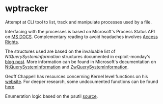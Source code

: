 # wptracker

Attempt at CLI tool to list, track and manipulate processes used by a file.

Interfacing with the processes is based on Microsoft's Process Status API on [MS DOCS](https://docs.microsoft.com/en-us/windows/win32/psapi/process-status-helper). Complementary reading to avoid headaches involves [Access Rights](https://docs.microsoft.com/en-us/windows/win32/procthread/process-security-and-access-rights).

The structures used are based on the invaluable list of _NtQuerySystemInformation_ structures documented in exploit-monday's [blog post](http://www.exploit-monday.com/2013/06/undocumented-ntquerysysteminformation.html). More information can be found in Microsoft's documentation on [NtQuerySystemInformation](https://docs.microsoft.com/en-us/windows/win32/api/winternl/nf-winternl-ntquerysysteminformation) and [ZwQuerySystemInformation](https://docs.microsoft.com/en-us/windows/win32/sysinfo/zwquerysysteminformation).

Geoff Chappell has resources concerning Kernel level functions on his [website](https://www.geoffchappell.com/studies/windows/km/index.htm). For deeper research, some undocumented functions can be found [here](http://undocumented.ntinternals.net/index.html?page=UserMode%2FUndocumented%20Functions%2FSystem%20Information%2FStructures%2FSYSTEM_PROCESS_INFORMATION.html).

Enumeration logic based on the psutil [source](https://github.com/tamentis/psutil/blob/master/psutil/arch/mswindows/process_handles.c).

